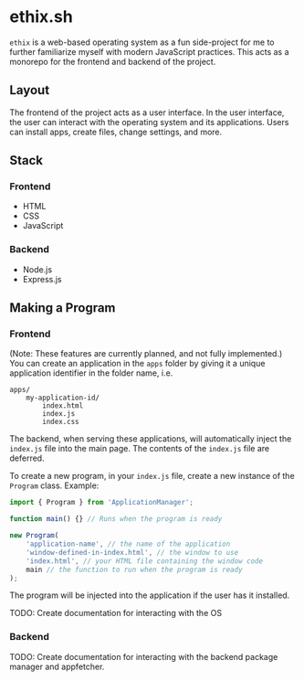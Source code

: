 # ethix.sh

`ethix` is a web-based operating system as a fun side-project for me to further familiarize myself with modern JavaScript practices.
This acts as a monorepo for the frontend and backend of the project.

## Layout

The frontend of the project acts as a user interface. In the user interface,
the user can interact with the operating system and its applications. Users can install apps, create files,
change settings, and more.

## Stack

### Frontend

-   HTML
-   CSS
-   JavaScript

### Backend

-   Node.js
-   Express.js

## Making a Program

### Frontend

(Note: These features are currently planned, and not fully implemented.)
You can create an application in the `apps` folder by giving it a unique application identifier in the folder name, i.e.

```
apps/
    my-application-id/
        index.html
        index.js
        index.css
```

The backend, when serving these applications, will automatically inject the `index.js` file into the main page. The contents
of the `index.js` file are deferred.

To create a new program, in your `index.js` file, create a new instance of the `Program` class. Example:

```javascript
import { Program } from 'ApplicationManager';

function main() {} // Runs when the program is ready

new Program(
    'application-name', // the name of the application
    'window-defined-in-index.html', // the window to use
    'index.html', // your HTML file containing the window code
    main // the function to run when the program is ready
);
```

The program will be injected into the application if the user has it installed.

TODO: Create documentation for interacting with the OS

### Backend

TODO: Create documentation for interacting with the backend package manager and appfetcher.

